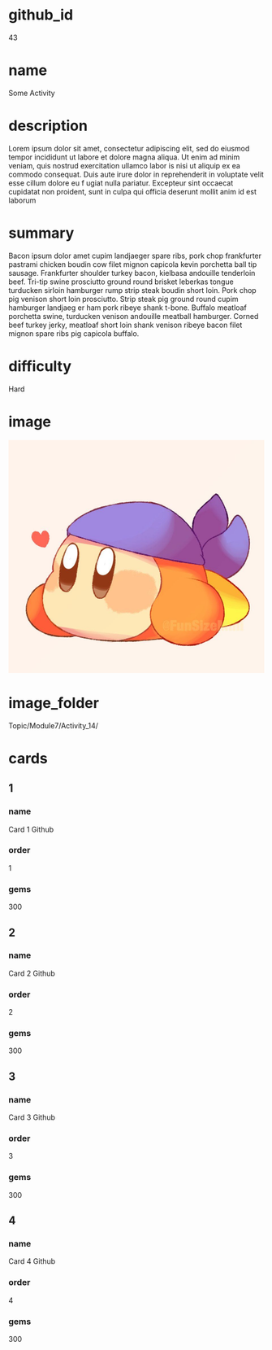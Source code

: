 # github_id
43

# name
Some Activity

# description
Lorem ipsum dolor sit amet, consectetur adipiscing elit, sed do eiusmod tempor incididunt ut labore et dolore magna aliqua. Ut enim ad minim veniam, quis nostrud exercitation ullamco labor is nisi ut aliquip ex ea commodo consequat. Duis aute irure dolor in reprehenderit in voluptate velit esse cillum dolore eu f ugiat nulla pariatur. Excepteur sint occaecat cupidatat non proident, sunt in culpa qui officia deserunt mollit anim id est laborum          
 
# summary
Bacon ipsum dolor amet cupim landjaeger spare ribs, pork chop frankfurter pastrami chicken boudin cow filet mignon capicola kevin porchetta ball tip sausage. Frankfurter shoulder  turkey bacon, kielbasa andouille tenderloin beef. Tri-tip swine prosciutto ground round brisket leberkas tongue turducken sirloin hamburger rump strip steak boudin short loin. Pork chop pig venison short loin prosciutto. Strip steak pig ground round cupim hamburger landjaeg er ham pork ribeye shank t-bone. Buffalo  meatloaf porchetta swine, turducken venison andouille meatball hamburger. Corned beef turkey jerky, meatloaf short loin shank venison ribeye bacon filet mignon spare ribs pig capicola buffalo.  
    
# difficulty
Hard

# image
<img src="images/bandanna.jpg">

# image_folder
Topic/Module7/Activity_14/

# cards
 
## 1

### name
Card 1 Github

### order
1 

### gems
300

## 2

### name
Card 2 Github

### order
2

### gems
300

## 3

### name
Card 3 Github

### order
3

### gems
300

## 4

### name
Card 4 Github

### order
4

### gems
300
